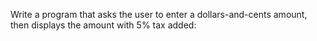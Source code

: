 Write a program that asks the user to enter a dollars-and-cents amount, then displays the amount with 5% tax added:
